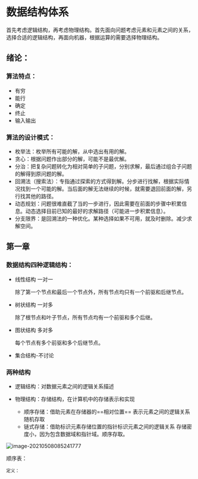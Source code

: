 # 数据结构体系

首先考虑逻辑结构，再考虑物理结构。首先面向问题考虑元素和元素之间的关系，选择合适的逻辑结构，再面向机器，根据运算的需要选择物理结构。

## 绪论：

### 算法特点：

- 有穷
- 能行
- 确定
- 终止
- 输入输出

### 算法的设计模式：

- 枚举法：枚举所有可能的解，从中选出有用的解。
- 贪心：根据问题作出部分的解，可能不是最优解。
- 分治：把复杂问题转化为相对简单的子问题，分别求解，最后通过组合子问题的解得到原问题的解。
- 回溯法（搜索法）：专指通过探索的方式得到解。分步进行找解，根据实际情况找到一个可能的解。当后面的解无法继续的时候，就需要退回前面的解，另行找其他的路径。
- 动态规划：问题很难直截了当的一步进行，因此需要在前面的步骤中积累信息。动态选择目前已知的最好的求解路径（可能进一步积累信息）。
- 分支限界：是回溯法的一种优化。某种选择如果不可用，就及时删除。减少求解空间。

## 第一章

### 数据结构四种逻辑结构：

- 线性结构  一对一

  除了第一个节点和最后一个节点外，所有节点均只有一个前驱和后继节点。

  

- 树状结构 一对多

  除了根节点和叶子节点，所有节点均有一个前驱和多个后继。

  

- 图状结构 多对多

  每个节点有多个前驱和多个后继节点。

  

- 集合结构-不讨论

### 两种结构

- 逻辑结构：对数据元素之间的逻辑关系描述

- 物理结构：存储结构，在计算机中的存储表示和实现
  - 顺序存储：借助元素在存储器的==相对位置== 表示元素之间的逻辑关系  随机存取
  - 链式存储：借助标识元素存储位置的指针标识元素之间的逻辑关系 存储密度小，因为包含数据域和指针域。顺序存取。

![image-20210508085241777](D:%5C013_GitHubDesktopSetup_data%5CSharing-of-publicly-available-study-records-at-the-graduate-level%5C%E6%95%B0%E6%8D%AE%E7%BB%93%E6%9E%84%5C%E6%95%B0%E6%8D%AE%E7%BB%93%E6%9E%84.assets%5Cimage-20210508085241777.png)



顺序表：

~~~
定义：

~~~

